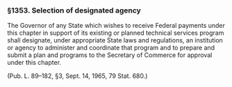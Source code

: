### §1353. Selection of designated agency ###

The Governor of any State which wishes to receive Federal payments under this chapter in support of its existing or planned technical services program shall designate, under appropriate State laws and regulations, an institution or agency to administer and coordinate that program and to prepare and submit a plan and programs to the Secretary of Commerce for approval under this chapter.

(Pub. L. 89–182, §3, Sept. 14, 1965, 79 Stat. 680.)